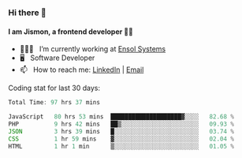 ### Hi there 👋

#### I am Jismon, a frontend developer 👦🏻

- 🧑🏻‍💻   &nbsp; I’m currently working at <a href='https://www.ensolsystems.com/' target="_blank">Ensol Systems</a>
- 🖥   &nbsp; Software Developer
- 📫   &nbsp; How to reach me: <a href='https://www.linkedin.com/in/jismonthomas/'>LinkedIn</a> | <a href='mailto:hellojismonthomas@gmail.com'>Email</a>

Coding stat for last 30 days:
<!--START_SECTION:waka-->

```javascript
Total Time: 97 hrs 37 mins

JavaScript   80 hrs 53 mins  ████████████████████▓░░░░   82.68 %
PHP          9 hrs 42 mins   ██▒░░░░░░░░░░░░░░░░░░░░░░   09.93 %
JSON         3 hrs 39 mins   █░░░░░░░░░░░░░░░░░░░░░░░░   03.74 %
CSS          1 hr 59 mins    ▓░░░░░░░░░░░░░░░░░░░░░░░░   02.04 %
HTML         1 hr 1 min      ▒░░░░░░░░░░░░░░░░░░░░░░░░   01.05 %
```

<!--END_SECTION:waka-->

<!--
**jismonthomas/jismonthomas** is a ✨ _special_ ✨ repository because its `README.md` (this file) appears on your GitHub profile.

Here are some ideas to get you started:

- 🔭 I’m currently working on ...
- 🌱 I’m currently learning ...
- 👯 I’m looking to collaborate on ...
- 🤔 I’m looking for help with ...
- 💬 Ask me about ...
- 📫 How to reach me: ...
- 😄 Pronouns: ...
- ⚡ Fun fact: ...
-->
